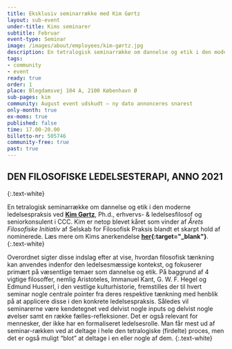 ```yaml
---
title: Eksklusiv seminarrække med Kim Gørtz
layout: sub-event
under-title: Kims seminarer
subtitle: Februar
event-type: Seminar
image: /images/about/employees/kim-gørtz.jpg
description: En tetralogisk seminarrække om dannelse og etik i den moderne ledelsespraksis - events udskudt – ny dato annonceres snarest
tags:
- community
- event
ready: true
order: 1
place: Blegdamsvej 104 A, 2100 København Ø
sub-pages: kim
community: August event udskudt – ny dato annonceres snarest
only-month: true
ex-moms: true
published: false
time: 17.00-20.00
billetto-nr: 505746
community-free: true
past: true
---
```


## DEN FILOSOFISKE LEDELSESTERAPI, ANNO 2021
{:.text-white}


En tetralogisk seminarrække om dannelse og etik i den moderne ledelsespraksis ved **[Kim Gørtz](/employees/kim-gørtz/)**, Ph.d., erhvervs- & ledelsesfilosof og seniorkonsulent i CCC. Kim er netop blevet kåret som vinder af *Årets Filosofiske Initiativ* af Selskab for Filosofisk Praksis blandt et skarpt hold af nominerede. Læs mere om Kims anerkendelse **[her](https://dsfp.dk/){:target="_blank"}**.
{:.text-white}

Overordnet sigter disse indslag efter at vise, hvordan filosofisk tænkning kan anvendes indenfor den ledelsesmæssige kontekst, og fokuserer primært på væsentlige temaer som dannelse og etik. På baggrund af 4 vigtige filosoffer, nemlig Aristoteles, Immanuel Kant, G. W. F. Hegel og Edmund Husserl, i den vestlige kulturhistorie, fremstilles der til hvert seminar nogle centrale pointer fra deres respektive tænkning med henblik på at applicere disse i den konkrete ledelsespraksis. Således vil seminarerne være kendetegnet ved delvist nogle inputs og delvist nogle øvelser samt en række fælles-refleksioner. Det er også relevant for mennesker, der ikke har en formaliseret ledelsesrolle. Man får mest ud af seminar-rækken ved at deltage i hele den tetralogiske (firdelte) proces, men det er også muligt “blot” at deltage i en eller nogle af dem.
{:.text-white}
